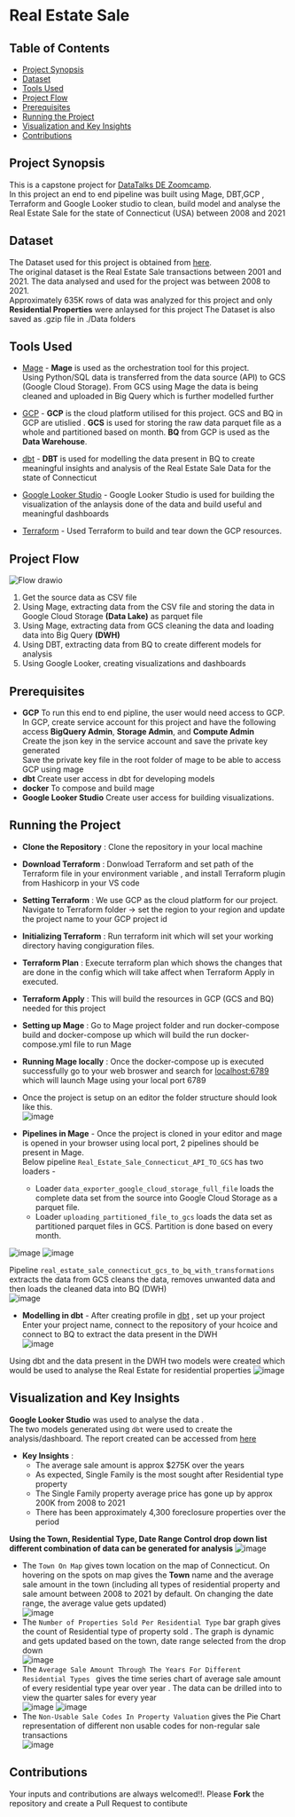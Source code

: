 
# Real Estate Sale

## Table of Contents
- [Project Synopsis](#project-synopsis)
- [Dataset](#dataset)
- [Tools Used](#tools-used)
- [Project Flow](#project-flow)
- [Prerequisites](#prerequisites)
- [Running the Project](#running-the-project)
- [Visualization and Key Insights](#visualization-and-key-insights)
- [Contributions](#contributions)

## Project Synopsis
This is a capstone project for [DataTalks DE Zoomcamp](https://github.com/DataTalksClub/data-engineering-zoomcamp/blob/main/README.md). <br>
In this project an end to end pipeline was built using Mage, DBT,GCP , Terraform and Google Looker studio to clean, build model and analyse the Real Estate Sale for the state of Connecticut (USA) between 2008 and 2021
## Dataset
The Dataset used for this project is obtained from [here](https://data.ct.gov/Housing-and-Development/Real-Estate-Sales-2001-2021-GL/5mzw-sjtu/about_data). <br>
The original dataset is the Real Estate Sale transactions between 2001 and 2021. The data analysed and used for the project was between 2008 to 2021. <br>
Approximately 635K rows of data was analyzed for this project and only **Residential Properties** were anlaysed for this project
The Dataset is also saved as .gzip file in ./Data folders
## Tools Used
- [Mage](https://www.mage.ai/) - **Mage** is used as the orchestration tool for this project. <br>
  Using Python/SQL data is transferred from the data source (API) to GCS (Google Cloud Storage). From GCS using Mage the data is being cleaned and uploaded in Big Query which is further modelled further

-  [GCP](https://cloud.google.com/storage?hl=en) - **GCP** is the cloud platform utilised for this project. GCS and BQ in GCP are utislied . **GCS** is used for storing the raw data parquet file as a whole and partitioned based on month. **BQ** from GCP is used as the **Data Warehouse**.
  
-  [dbt](https://auth.cloud.getdbt.com/) - **DBT** is used for modelling the data present in BQ to create meaningful insights and analysis of the Real Estate Sale Data for the state of Connecticut
  
-  [Google Looker Studio](https://lookerstudio.google.com/overview) - Google Looker Studio is used for building the visualization of the anlaysis done of the data and build useful and meaningful dashboards

-  [Terraform](https://www.terraform.io/) - Used Terraform to build and tear down the GCP resources.
## Project Flow
![Flow drawio](https://github.com/joyrijith/Real_Estate_Sale_Connecticut/assets/89081604/23d6fda6-186a-4c82-ac3a-7d1d9e88c3db)


1. Get the source data as CSV file <br>
2. Using Mage, extracting data from the CSV file and storing the data in Google Cloud Storage **(Data Lake)** as parquet file <br>
3. Using Mage, extracting data from GCS cleaning the data and loading data into Big Query **(DWH)** <br>
4. Using DBT, extracting data from BQ to create different models for analysis <br>
5. Using Google Looker, creating visualizations and dashboards <br>

## Prerequisites
- **GCP**
 To run this end to end pipline, the user would need access to GCP. <br>
 In GCP, create service account for this project and have the following access **BigQuery Admin**, **Storage Admin**, and **Compute Admin** <br>
 Create the json key in the service account and save the private key generated <br>
 Save the private key file in the root folder of mage to be able to access GCP using mage
- **dbt** Create user access in dbt for developing models
- **docker** To compose and build mage 
- **Google Looker Studio**  Create user access for building visualizations.
## Running the Project
- **Clone the Repository** : Clone the repository in your local machine
- **Download Terraform** : Donwload Terraform and set path of the Terraform file in your environment variable , and install Terraform plugin from Hashicorp in your VS code
- **Setting Terraform** : We use GCP as the cloud platform for our project. Navigate to Terraform folder -> set the region to your region and update the  project name to your GCP project id
- **Initializing Terraform** :  Run terraform init which will set your working directory having congiguration files.
- **Terraform Plan** : Execute terraform plan which shows the changes that are done in the config which will take affect when Terraform Apply in executed.
- **Terraform Apply** : This will build the resources in GCP (GCS and BQ) needed for this project
- **Setting up Mage** : Go to Mage project folder and run docker-compose build and docker-compose up which will build the run docker-compose.yml file to run Mage
- **Running Mage locally** : Once the docker-compose up is executed successfully go to your web broswer and search for [localhost:6789](http://localhost:6789/overview?tab=week) which will launch Mage using your local port 6789
- Once the project is setup on an editor the folder structure should look like this.<br>
![image](https://github.com/joyrijith/Real_Estate_Sale_Connecticut/assets/89081604/7d1330d6-00cc-45bf-a609-ff02411fe750)

- **Pipelines in Mage** - Once the project is cloned in your editor and mage is opened in your browser using local port, 2 pipelines should be present in Mage. <br>
Below pipeline `Real_Estate_Sale_Connecticut_API_TO_GCS` has two loaders -
  - Loader `data_exporter_google_cloud_storage_full_file` loads the complete data set from the source into Google Cloud Storage as a parquet file. <br>
  - Loader `uploading_partitioned_file_to_gcs` loads the data set as partitioned parquet files in GCS. Partition is done based on every month.<br>
  
![image](https://github.com/joyrijith/Real_Estate_Sale_Connecticut/assets/89081604/cf2e21b8-3590-471a-b76c-8583171745ca)
![image](https://github.com/joyrijith/Real_Estate_Sale_Connecticut/assets/89081604/848bd806-134e-48a0-9640-ca13728fc3a5)

Pipeline `real_estate_sale_connecticut_gcs_to_bq_with_transformations` extracts the data from GCS cleans the data, removes unwanted data and then loads the cleaned data into BQ (DWH) <br>
![image](https://github.com/joyrijith/Real_Estate_Sale_Connecticut/assets/89081604/7dfc515b-df79-4524-8a07-6f13bac62cd6)

- **Modelling in dbt** - After creating profile in [dbt](https://auth.cloud.getdbt.com/) , set up your project <br>
Enter your project name, connect to the repository of your hcoice and connect to BQ to extract the data present in the DWH <br>
![image](https://github.com/joyrijith/Real_Estate_Sale_Connecticut/assets/89081604/bb45dcdb-076a-4aad-8768-0cb08d66a3e8) <br>

Using dbt and the data present in the DWH two models were created which would be used to analyse the Real Estate for residential properties
![image](https://github.com/joyrijith/Real_Estate_Sale_Connecticut/assets/89081604/b76ffd9b-0fea-4c07-8344-17a84bd83ee0)
  
## Visualization and Key Insights 
**Google Looker Studio** was used to analyse the data . <br>
The two models generated using `dbt` were used to create the analysis/dashboard. The report created can be accessed from [here](https://lookerstudio.google.com/u/0/reporting/919d1c5f-f390-4f66-afa6-9518e02b25cd/page/ZAc4D) <br>

- **Key Insights** :
  - The average sale amount is approx $275K over the years
  - As expected, Single Family is the most sought after Residential type property
  - The Single Family property average price has gone up by approx 200K from 2008 to 2021
  - There has been approximately 4,300 foreclosure properties over the period 

**Using the Town, Residential Type, Date Range Control drop down list different combination of data can be generated for analysis**
![image](https://github.com/joyrijith/Real_Estate_Sale_Connecticut/assets/89081604/2af3cb13-cf1d-4de8-a960-6966cd157eb9) <br>

- The `Town On Map` gives town location on the map of Connecticut. On hovering on the spots on map gives the **Town** name and the average sale amount in the town (including all types of residential property and sale amount between 2008 to 2021 by default. On changing the date range, the average value gets updated) <br>
![image](https://github.com/joyrijith/Real_Estate_Sale_Connecticut/assets/89081604/654f475c-7c52-428f-8b6d-aeea894e44aa) <br>
- The `Number of Properties Sold Per Residential Type` bar graph gives the count of Residential type of property sold . The graph is dynamic and gets updated based on the town, date range selected from the drop down <br>
![image](https://github.com/joyrijith/Real_Estate_Sale_Connecticut/assets/89081604/60561c1b-8f4a-4f14-8cbc-58a93bf93681) <br>
- The `Average Sale Amount Through The Years For Different Residential Types ` gives the time series chart of average sale amount of every residential type year over year . The data can be drilled into to view the quarter sales for every year <br>
![image](https://github.com/joyrijith/Real_Estate_Sale_Connecticut/assets/89081604/dbd7424e-782f-4c85-8650-1bbe3b0be40d) ![image](https://github.com/joyrijith/Real_Estate_Sale_Connecticut/assets/89081604/fbf4488f-c01e-4a15-843b-a897440c71a9)
- The `Non-Usable Sale Codes In Property Valuation` gives the Pie Chart representation of different non usable codes for non-regular sale transactions <br>
![image](https://github.com/joyrijith/Real_Estate_Sale_Connecticut/assets/89081604/af5fb7e7-145e-4392-9f84-8a3716f13575)


## Contributions
Your inputs and contributions are always welcomed!!. Please **Fork** the repository and create a Pull Request to contibute
